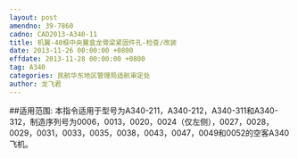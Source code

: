 ```yaml
---
layout: post
amendno: 39-7860
cadno: CAD2013-A340-11
title: 机翼-40框中央翼盒龙骨梁紧固件孔-检查/改装
date: 2013-11-26 00:00:00 +0800
effdate: 2013-11-28 00:00:00 +0800
tag: A340
categories: 民航华东地区管理局适航审定处
author: 龙飞君
---
```


##适用范围:
本指令适用于型号为A340-211，A340-212，A340-311和A340-312，制造序列号为0006，0013，0020，0024（仅左侧），0027，0028，0029，0031，0033，0035，0038，0043，0047，0049和0052的空客A340飞机。

